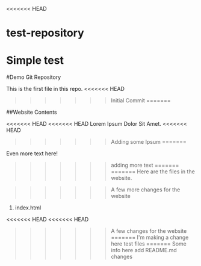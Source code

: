 <<<<<<< HEAD
# test-repository
Simple test
=======
#Demo Git Repository

This is the first file in this repo.
<<<<<<< HEAD
>>>>>>> Initial Commit
=======

##Website Contents

<<<<<<< HEAD
<<<<<<< HEAD
Lorem Ipsum Dolor Sit Amet.
<<<<<<< HEAD
>>>>>>> Adding some Ipsum
=======

Even more text here!
>>>>>>> adding more text
=======
=======
Here are the files in the website.

>>>>>>> A few more changes for the website
1. index.html

<<<<<<< HEAD
<<<<<<< HEAD
>>>>>>> A few changes for the website
=======
I'm making a change here
>>>>>>> test files
=======
Some info here
>>>>>>> add README.md changes
